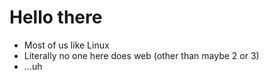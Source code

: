 # Hello there
- Most of us like Linux
- Literally no one here does web (other than maybe 2 or 3)
- ...uh
